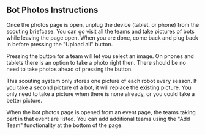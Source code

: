 ## Bot Photos Instructions

Once the photos page is open, unplug the device (tablet, or phone) from the scouting briefcase. You can go visit all the teams and take pictures of bots while leaving the page open. When you are done, come back and plug back in before pressing the "Upload all" button.

Pressing the button for a team will let you select an image.  On phones and tablets there is an option to take a photo right then. There should be no need to take photos ahead of pressing the button.

This scouting system only stores one picture of each robot every season. If you take a second picture of a bot, it will replace the existing picture. You only need to take a picture when there is none already, or you could take a better picture.

When the bot photos page is opened from an event page, the teams taking part in that event are listed. You can add additional teams using the "Add Team" functionality at the bottom of the page.


